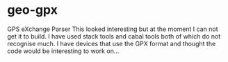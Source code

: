 # geo-gpx
GPS eXchange Parser 
This looked interesting but at the moment I can not get it to build. I have used stack tools and cabal tools both of which do not recognise much.
I have devices that use the GPX format and thought the code would be interesting to work on...

